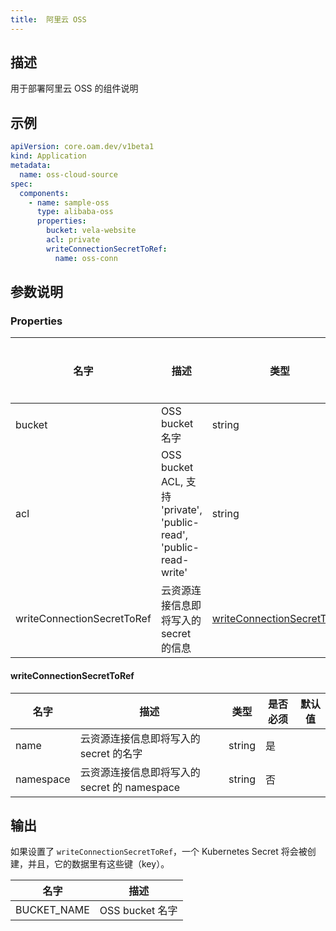 ```yaml
---
title:  阿里云 OSS
---
```


## 描述

用于部署阿里云 OSS 的组件说明

## 示例

```yaml
apiVersion: core.oam.dev/v1beta1
kind: Application
metadata:
  name: oss-cloud-source
spec:
  components:
    - name: sample-oss
      type: alibaba-oss
      properties:
        bucket: vela-website
        acl: private
        writeConnectionSecretToRef:
          name: oss-conn
```

## 参数说明


### Properties

名字 | 描述 | 类型 | 是否必须 | 默认值
------------ | ------------- | ------------- | ------------- | ------------- 
bucket | OSS bucket 名字 | string | 是 |
acl | OSS bucket ACL, 支持 'private', 'public-read', 'public-read-write' | string | 是 |
writeConnectionSecretToRef | 云资源连接信息即将写入的 secret 的信息 | [writeConnectionSecretToRef](#writeConnectionSecretToRef) | 否 |


#### writeConnectionSecretToRef

名字 | 描述 | 类型 | 是否必须 | 默认值
------------ | ------------- | ------------- | ------------- | ------------- 
name | 云资源连接信息即将写入的 secret 的名字 | string | 是 |
namespace | 云资源连接信息即将写入的 secret 的 namespace | string | 否 |

## 输出

如果设置了 `writeConnectionSecretToRef`，一个 Kubernetes Secret 将会被创建，并且，它的数据里有这些键（key）。

名字 | 描述
------------ | -------------
BUCKET_NAME | OSS bucket 名字 |